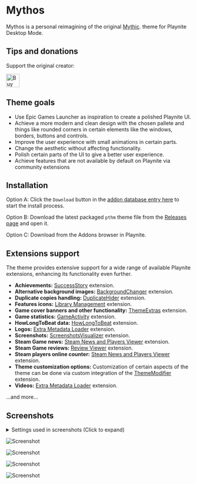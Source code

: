 # Mythos
Mythos is a personal reimagining of the original [Mythic](https://github.com/darklinkpower/Mythic). theme for Playnite Desktop Mode.

## Tips and donations
Support the original creator:

<a href='https://ko-fi.com/darklinkpower' target='_blank'><img height='36' style='border:0px;height:36px;' src='https://cdn.ko-fi.com/cdn/kofi1.png?v=2' border='0' alt='Buy Me a Coffee at ko-fi.com' /></a>

## Theme goals
- Use Epic Games Launcher as inspiration to create a polished Playnite UI.
- Achieve a more modern and clean design with the chosen pallete and things like rounded corners in certain elements like the windows, borders, buttons and controls.
- Improve the user experience with small animations in certain parts.
- Change the aesthetic without affecting functionality.
- Polish certain parts of the UI to give a better user experience.
- Achieve features that are not available by default on Playnite via community extensions

## Installation
Option A: Click the `Download` button in the [addon database entry here](https://playnite.link/addons.html#Mythic_e231056c-4fa7-49d8-ad2b-0a6f1c589eb8) to start the install process.

Option B: Download the latest packaged `pthm` theme file from the [Releases page](https://github.com/darklinkpower/Mythic/releases/latest) and open it.

Option C: Download from the Addons browser in Playnite.

## Extensions support
The theme provides extensive support for a wide range of available Playnite extensions, enhancing its functionality even further.

- **Achievements:** [SuccessStory](https://playnite.link/addons.html#playnite-successstory-plugin) extension.
- **Alternative background images:** [BackgroundChanger](https://playnite.link/addons.html#playnite-backgroundchanger-plugin) extension.
- **Duplicate copies handling:** [DuplicateHider](https://playnite.link/addons.html#felixkmh_DuplicateHider_Plugin) extension.
- **Features icons:** [Library Management](https://playnite.link/addons.html#playnite-librarymanagement-plugin) extension.
- **Game cover banners and other functionality:** [ThemeExtras](https://playnite.link/addons.html#felixkmh_Extras_Plugin) extension.
- **Game statistics:** [GameActivity](https://playnite.link/addons.html#playnite-gameactivity-plugin) extension.
- **HowLongToBeat data:** [HowLongToBeat](https://playnite.link/addons.html#playnite-howlongtobeat-plugin) extension.
- **Logos:** [Extra Metadata Loader](https://playnite.link/addons.html#ExtraMetadataLoader_705fdbca-e1fc-4004-b839-1d040b8b4429) extension.
- **Screenshots:** [ScreenshotsVisualizer](https://playnite.link/addons.html#playnite-screenshotsvisualizer-plugin) extension.
- **Steam Game news:** [Steam News and Players Viewer](https://playnite.link/addons.html#NewsViewer_15e03ffe-90f6-4e8e-bd4d-94514777481d) extension.
- **Steam Game reviews:** [Review Viewer](https://playnite.link/addons.html#Review_Viewer_ca24e37a-76d9-49bf-89ab-d3cba4a54bd1) extension.
- **Steam players online counter:** [Steam News and Players Viewer](https://playnite.link/addons.html#NewsViewer_15e03ffe-90f6-4e8e-bd4d-94514777481d) extension.
- **Theme customization options:** Customization of certain aspects of the theme can be done via custom integration of the [ThemeModifier](https://playnite.link/addons.html#playnite-thememodifier-plugin) extension.
- **Videos:** [Extra Metadata Loader](https://playnite.link/addons.html#ExtraMetadataLoader_705fdbca-e1fc-4004-b839-1d040b8b4429) extension.

...and more...

## Screenshots

<details>
<summary>Settings used in screenshots (Click to expand)</summary>


![Screenshot](https://raw.githubusercontent.com/darklinkpower/Mythic/master/screenshots/settings_01.jpg)

![Screenshot](https://raw.githubusercontent.com/darklinkpower/Mythic/master/screenshots/settings_02.jpg)

![Screenshot](https://raw.githubusercontent.com/darklinkpower/Mythic/master/screenshots/settings_03.jpg)

![Screenshot](https://raw.githubusercontent.com/darklinkpower/Mythic/master/screenshots/settings_04.jpg)

![Screenshot](https://raw.githubusercontent.com/darklinkpower/Mythic/master/screenshots/settings_05.jpg)

![Screenshot](https://raw.githubusercontent.com/darklinkpower/Mythic/master/screenshots/settings_06.jpg)
</details>

![Screenshot](https://raw.githubusercontent.com/darklinkpower/Mythic/master/screenshots/screenshot_01.webp)

![Screenshot](https://raw.githubusercontent.com/darklinkpower/Mythic/master/screenshots/screenshot_02.webp)

![Screenshot](https://raw.githubusercontent.com/darklinkpower/Mythic/master/screenshots/screenshot_03.webp)

![Screenshot](https://raw.githubusercontent.com/darklinkpower/Mythic/master/screenshots/screenshot_04.webp)
